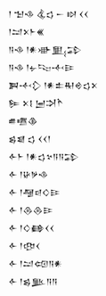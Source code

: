 <div class='block'>
<div class='line'>𒁹 𒈠𒈾 𒆬𒌓 𒀸 𒊭 𒌋𒌋</div>
<div class='line'>𒁹𒁺𒉽𒈨𒌍</div>
<div class='line'>𒀀𒈾 𒁹𒀭𒀝𒅅𒁉</div>
<div class='line'>𒀀𒈾 𒁹𒉡𒌫𒋾𒄿</div>
<div class='line'>𒀉𒋾𒁷 𒁹𒀭𒉺𒊑𒄴𒌓𒉽</div>
<div class='line'>𒌉 𒉽𒋙 𒅁𒋫𒋻</div>
<div class='line'>𒌑𒍠𒆠</div>
<div class='line'>𒌗𒇯 𒌓 𒌋𒌋𒁹</div>
<div class='line'>𒅆𒈨 𒁹𒀭𒌓𒆳𒀀𒀀𒁉</div>
<div class='line'>𒅆 𒁹𒄩𒃻𒈾</div>
<div class='line'>𒅆 𒁹𒆷𒁀𒄭𒄿</div>
<div class='line'>𒅆 𒁹𒁲𒁲𒄿</div>
<div class='line'>𒅆 𒁹𒄭𒂵𒌋𒌋</div>
<div class='line'>𒅆 𒁹𒂦𒌋</div>
<div class='line'>𒅆 𒁹𒁺𒄢𒀀𒀭</div>
<div class='line'>𒅆 𒁹𒌗𒆥𒀀𒀀</div>
</div>